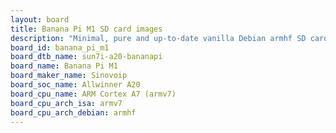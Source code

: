 ```yaml
---
layout: board
title: Banana Pi M1 SD card images
description: "Minimal, pure and up-to-date vanilla Debian armhf SD card images for Banana Pi M1 by Sinovoip, SoC: Allwinner A20, CPU ISA: armv7"
board_id: banana_pi_m1
board_dtb_name: sun7i-a20-bananapi
board_name: Banana Pi M1
board_maker_name: Sinovoip
board_soc_name: Allwinner A20
board_cpu_name: ARM Cortex A7 (armv7)
board_cpu_arch_isa: armv7
board_cpu_arch_debian: armhf
---
```

